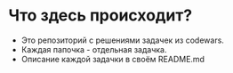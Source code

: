 # Что здесь происходит?

* Это репозиторий с решениями задачек из codewars.
* Каждая папочка - отдельная задачка.
* Описание каждой задачки в своём README.md
